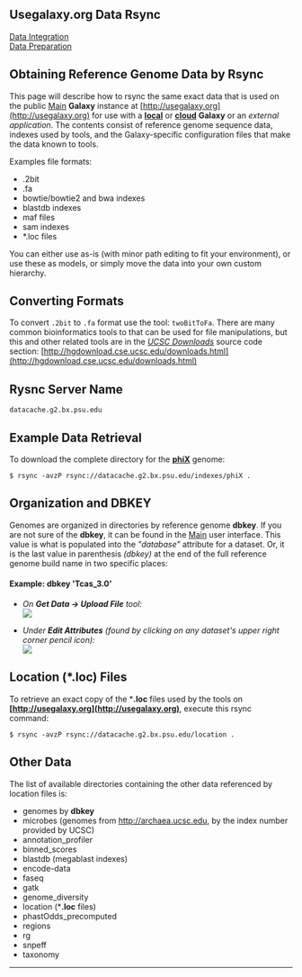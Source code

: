 ## Usegalaxy.org Data Rsync

[Data Integration](../../Admin/DataIntegration)<br />
[Data Preparation](/src/Admin/DataPreparation/index.md)

## Obtaining Reference Genome Data by Rsync

This page will describe how to rsync the same exact data that is used on the public [Main](/src/Main/index.md) **Galaxy** instance at [http://usegalaxy.org](http://usegalaxy.org) for use with a **[local](/src/Admin/GetGalaxy/index.md)** or **[cloud](/src/Cloud/index.md)** **Galaxy** or an *external application*. The contents consist of reference genome sequence data, indexes used by tools, and the Galaxy-specific configuration files that make the data known to tools.


Examples file formats:
* .2bit
* .fa
* bowtie/bowtie2 and bwa indexes
* blastdb indexes
* maf files
* sam indexes
* *.loc files

You can either use as-is (with minor path editing to fit your environment), or use these as models, or simply move the data into your own custom hierarchy.

## Converting Formats

To convert `.2bit` to `.fa` format use the tool: `twoBitToFa`. There are many common bioinformatics tools to that can be used for file manipulations, but this and other related tools are in the *[UCSC Downloads](http://genome.ucsc.edu)* source code section: [http://hgdownload.cse.ucsc.edu/downloads.html](http://hgdownload.cse.ucsc.edu/downloads.html)

## Rysnc Server Name

```
datacache.g2.bx.psu.edu
```


## Example Data Retrieval

To download the complete directory for the **[phiX](http://en.wikipedia.org/wiki/Phi_X_174)** genome:

```
$ rsync -avzP rsync://datacache.g2.bx.psu.edu/indexes/phiX .
```


## Organization and DBKEY

Genomes are organized in directories by reference genome **dbkey**. If you are not sure of the **dbkey**, it can be found in the [Main](/src/Main/index.md) user interface. This value is what is populated into the *"database"* attribute for a dataset. Or, it is the last value in parenthesis *(dbkey)* at the end of the full reference genome build name in two specific places: 

#### Example: dbkey 'Tcas_3.0'

* *On **Get Data -> Upload File** tool:* <br />![](dbkey_UploadFile.png)

* *Under **Edit Attributes** (found by clicking on any dataset's upper right corner pencil icon):* <br />![](dbkey_EditAttributes.png)

## Location (*.loc) Files

To retrieve an exact copy of the ***.loc** files used by the tools on **[http://usegalaxy.org](http://usegalaxy.org)**, execute this rsync command:

```
$ rsync -avzP rsync://datacache.g2.bx.psu.edu/location .
```


## Other Data

The list of available directories containing the other data referenced by location files is:
* genomes by **dbkey**
* microbes (genomes from http://archaea.ucsc.edu, by the index number provided by UCSC)
* annotation_profiler
* binned_scores
* blastdb (megablast indexes)
* encode-data
* faseq
* gatk
* genome_diversity
* location (***.loc** files)
* phastOdds_precomputed
* regions
* rg
* snpeff
* taxonomy

----
